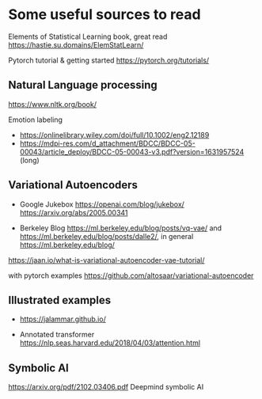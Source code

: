 # Some useful sources to read

Elements of Statistical Learning book, great read https://hastie.su.domains/ElemStatLearn/

Pytorch tutorial & getting started https://pytorch.org/tutorials/

## Natural Language processing

https://www.nltk.org/book/
  
Emotion labeling

  * https://onlinelibrary.wiley.com/doi/full/10.1002/eng2.12189
  * https://mdpi-res.com/d_attachment/BDCC/BDCC-05-00043/article_deploy/BDCC-05-00043-v3.pdf?version=1631957524  (long)

## Variational Autoencoders
 
  
  * Google Jukebox https://openai.com/blog/jukebox/ https://arxiv.org/abs/2005.00341
  
  * Berkeley Blog https://ml.berkeley.edu/blog/posts/vq-vae/ and https://ml.berkeley.edu/blog/posts/dalle2/, in general https://ml.berkeley.edu/blog/
  
  https://jaan.io/what-is-variational-autoencoder-vae-tutorial/
  
  with pytorch examples https://github.com/altosaar/variational-autoencoder
  
  
##  Illustrated examples

  * https://jalammar.github.io/
  
  * Annotated transformer https://nlp.seas.harvard.edu/2018/04/03/attention.html
  
## Symbolic AI

  https://arxiv.org/pdf/2102.03406.pdf Deepmind symbolic AI
  
 
